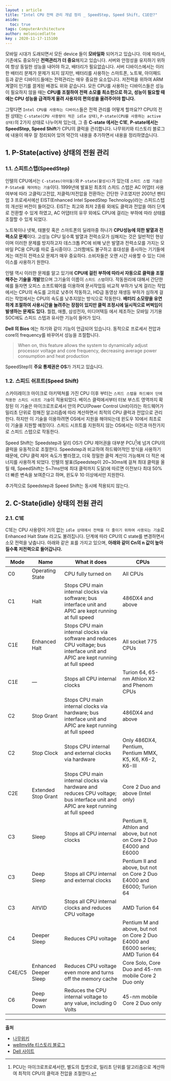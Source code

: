 ```yaml
---
layout : article
title: "Intel CPU 전력 관리 개념 정리 _ SpeedStep, Speed Shift, C1E란?"
aside:
  toc: true
tags: ComputerArchitecture
author: melonicedlatte  
key : 2020-11-17-115100
---
```


모바일 시대가 도래되면서 모든 device 들이 **모바일화** 되어가고 있습니다. 이에 따라서, 기존에도 중요하던 **전력관리가 더 중요**해지고 있습니다. 서버와 안정성을 유지하기 위하여 항상 동일한 성능을 내어야 하고, 배터리가 필요없습니다. 서버 디바이스에서는 이러한 배터리 문제가 문제가 되지 않지만, 배터리를 사용하는 스마트폰, 노트북, 아이패드 등과 같은 디바이드들에는 전력관리는 매우 중요한 요소입니다. 저전력을 위하여 ARM 계열이 인기를 끌게된 배경도 위와 같습니다. 모든 CPU를 사용하는 디바이스들은 성능이 필요하지 않을 때는 **CPU를 조절하여 전력 소모를 최소한으로 하고, 성능이 필요할 때에는 CPU 성능을 급격하게 올려 사용자의 편의성을 올려주어야 합니다.** 

그렇다면 `Intel CPU를 사용하는 디바이스`들은 전력 관리를 어떻게 할까요?? CPU의 전원 상태는 `C-state(CPU 사용량이 적은 idle 상태)`, `P-state(CPU를 사용하는 active 상태)`의 2가지 상태로 나누어져 있는데, 그 중 **C-state 에서는 C1E**, **P-state에서는 SpeedStep, Speed Shift**가 CPU의 클럭을 관리합니다. 나무위키와 티스토리 블로그에 내용이 매우 잘 정리되어 있어 약간의 내용을 추가하면서 내용을 정리하였습니다. 

## 1. P-State(active) 상태의 전원 관리

### 1.1. 스피트스텝(SpeedStep)

인텔의 CPU에서는 `C-states(아이들)`와 `P-state(활성시)`가 있는데 `스피드 스텝 기술은 P-State를 제어하는 기술`이다. 1999년에 발표된 최초의 스피드 스텝은 AC 어댑터 사용 여부에 따라 고클럭/고전압, 저클럭/저전압을 전환하는 간단한 구조였지만 2001년 펜티엄 3 프로세서에선 EIST(Enhanced Intel SpeedStep Technology)라는 스피드스텝의 개선된 버전이 들어갔다. EIST는 최고와 최저 2종류 외에도 클럭과 전압을 여러 단계로 전환할 수 있게 하였고, AC 어댑터의 유무 외에도 CPU에 걸리는 부하에 따라 상태를 조절할 수 있게 되었다.

노트북이나 넷북, 태블릿 혹은 스마트폰의 딜레마중 하나가 **CPU성능에 의한 발열과 전력소모 문제**이다. 고성능 CPU 일수록 발열과 전력소모가 심해지는 것은 일반적인 현상이며 이러한 문제를 방지하고자 데스크톱 PC에 비해 낮은 발열과 전력소모를 가지는 모바일 PC용 CPU를 따로 출시중이다. 그러함에도 불구하고 휴대성을 중시하는 기기들에게는 여전히 전력소모 문제가 매우 중요하다. 소비자들은 오랜 시간 사용할 수 있는 디바이스를 사용하기 원한다. 

인텔 역시 이러한 문제를 알고 있기에 **CPU에 걸린 부하에 따라서 자동으로 클럭을 조절해주는 기술을 개발**했으며 그기술의 이름이 `스피드 스탭`이다.
작동원리에 대해서 간단한 예를 들자면 오피스 소프트웨어를 이용하여 문서작업등 비교적 부하가 낮게 걸리는 작업에서는 CPU의 속도를 고의로 낮추어 작동하고, HD급 동영상 재생등 부하가 심하게 걸리는 작업에서는 CPU의 속도를 낮추지않는 방식으로 작동한다. **배터리 소모량을 유연하게 조절하여 사용시간을 늘려주는 장점이 있지만 클럭 조정시에 일시적으로 버벅임이 발생하는 문제도 있다.** 퀄컴, 애플, 삼성전자, 미디어텍등 에서 제조하는 모바일 기기용 SOC에도 스피드 스텝과 유사한 기능이 들어가 있다.

**Dell 의 Bios** 에는 하기와 같이 기능이 언급되어 있습니다. 동적으로 프로세서 전압과 core의 frequency를 바꾸어서 성능을 조절합니다.
> When on, this feature allows the system to dynamically adjust processor voltage and core frequency, decreasing average power consumption and heat production

SpeedStep의 **주요 통제권은 OS**가 가지고 있습니다. 

### 1.2. 스피드 쉬프트(Speed Shift)

스카이레이크 마이크로 아키텍쳐를 가진 CPU 이후 부터는 `스피드 스텝을 하드웨어 단에 적용한 스피드 시프트 기술`이 적용되었다. 베이스 클럭에서부터 터보 부스트 영역까지 확장된 이 기술은 마이크로프로세서 안의 PCU(Power Control Unit)이라는 하드웨어가 밀리초 단위로 정해진 알고리즘에 따라 계산하면서 최적의 CPU 클럭과 전압으로 관리한다. 하지만 이 기술을 이용하려면 OS에서 지원을 해야되는데 윈도우 10에서 최초로 이 기술을 지원할 예정이다. 스피드 시프트를 지원하지 않는 OS에서는 이전과 마찬가지로 스피드 스텝으로 작동한다.

Speed Shift는 Speedstep과 달리 OS가 CPU 제어권을 대부분 PCU[^1]에 넘겨 CPU의 클럭을 유동적으로 조절한다. Speedstep과 비교하여 하드웨어적인 방식을 사용하기 때문에, CPU 클럭 제어 속도가 빨라졌고, 더욱 정밀한 클럭 계산이 가능해져 더 적은 에너지를 사용하게 되었다. 인텔의 발표(Speedstep이 20~30ms에 걸쳐 최대 클럭을 올릴 때, SpeedShift는 5~7ms만에 최대 클럭까지 도달)에 따르면 이전보다 최대 50% 더 빠른 변속을 보여준다고 하며, 윈도우 10 이상에서만 지원한다. 

추가적으로 Speedstep과 Speed Shift는 동시에 적용되지 않는다.

## 2. C-State(idle) 상태의 전원 관리

### 2.1. C1E

C1E는 CPU 사용량이 거의 없는 `idle 상태에서 전력을 더 줄이기 위하여 사용되는 기술`로 Enhanced Halt State 라고도 불려집니다. 단계에 따라 CPU의 C state를 변경하면서 소모 전력을 낮춥니다. 아래와 같은 표를 가지고 있으며, **아래와 같이 Cn의 n 값이 높아질수록 저전력으로 들어갑니다.** 

|Mode|Name|What it does|CPUs|
|--- |--- |--- |--- |
|C0|Operating State|CPU fully turned on|All CPUs|
|C1|Halt|Stops CPU main internal clocks via software; bus interface unit and APIC are kept running at full speed|486DX4 and above|
|C1E|Enhanced Halt|Stops CPU main internal clocks via software and reduces CPU voltage; bus interface unit and APIC are kept running at full speed|All socket 775 CPUs|
|C1E|—|Stops all CPU internal clocks|Turion 64, 65-nm Athlon X2 and Phenom CPUs|
|C2|Stop Grant|Stops CPU main internal clocks via hardware; bus interface unit and APIC are kept running at full speed|486DX4 and above|
|C2|Stop Clock|Stops CPU internal and external clocks via hardware|Only 486DX4, Pentium, Pentium MMX, K5, K6, K6-2, K6-III|
|C2E|Extended Stop Grant|Stops CPU main internal clocks via hardware and reduces CPU voltage; bus interface unit and APIC are kept running at full speed|Core 2 Duo and above (Intel only)|
|C3|Sleep|Stops all CPU internal clocks|Pentium II, Athlon and above, but not on Core 2 Duo E4000 and E6000|
|C3|Deep Sleep|Stops all CPU internal and external clocks|Pentium II and above, but not on Core 2 Duo E4000 and E6000; Turion 64|
|C3|AltVID|Stops all CPU internal clocks and reduces CPU voltage|AMD Turion 64|
|C4|Deeper Sleep|Reduces CPU voltage|Pentium M and above, but not on Core 2 Duo E4000 and E6000 series; AMD Turion 64|
|C4E/C5|Enhanced Deeper Sleep|Reduces CPU voltage even more and turns off the memory cache|Core Solo, Core Duo and 45-nm mobile Core 2 Duo only|
|C6|Deep Power Down|Reduces the CPU internal voltage to any value, including 0 Volts|45-nm mobile Core 2 Duo only|


---

[^1]: PCU는 마이크로프로세서란, 별도의 칩셋으로, 밀리초 단위를 알고리즘으로 계산하여 최적의 CPU의 클럭과 전압을 조절한다.

**출처**

- [나무위키](https://namu.wiki/w/%EC%8A%A4%ED%94%BC%EB%93%9C%20%EC%8A%A4%ED%85%9D)
- [wellmylife 티스토리 블로그](https://wellmylife.tistory.com/12)
- [Dell 사이트](https://www.dell.com/support/article/en-us/qna41893/c-state%EB%8A%94-%EB%AC%B4%EC%97%87%EC%9D%B8%EA%B0%80?lang=ko)
